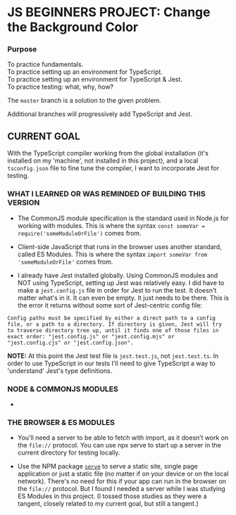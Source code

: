 # JS BEGINNERS PROJECT: Change the Background Color

### Purpose

To practice fundamentals.  
To practice setting up an environment for TypeScript.  
To practice setting up an environment for TypeScript & Jest.  
To practice testing: what, why, how?

The `master` branch is a solution to the given problem.

Additional branches will progressively add TypeScript and Jest.

## CURRENT GOAL

With the TypeScript compiler working from the global installation (it's installed on my 'machine', not installed in this project), and a local `tsconfig.json` file to fine tune the compiler, I want to incorporate Jest for testing.

### WHAT I LEARNED OR WAS REMINDED OF BUILDING THIS VERSION

- The CommonJS module specification is the standard used in Node.js for working with modules. This is where the syntax `const someVar = require('someModuleOrFile')` comes from.

- Client-side JavaScript that runs in the browser uses another standard, called ES Modules. This is where the syntax `import someVar from 'someModuleOrFile'` comes from.

- I already have Jest installed globally. Using CommonJS modules and NOT using TypeScript, setting up Jest was relatively easy. I did have to make a `jest.config.js` file in order for Jest to run the test. It doesn't matter what's in it. It can even be empty. It just needs to be there.
  This is the error it returns without some sort of Jest-centric config file:

```
Config paths must be specified by either a direct path to a config file, or a path to a directory. If directory is given, Jest will try to traverse directory tree up, until it finds one of those files in exact order: "jest.config.js" or "jest.config.mjs" or "jest.config.cjs" or "jest.config.json".
```

**NOTE:** At this point the Jest test file is `jest.test.js`, not `jest.test.ts`. In order to use TypeScript in our tests I'll need to give TypeScript a way to 'understand' Jest's type definitions.

### NODE & COMMONJS MODULES

-

### THE BROWSER & ES MODULES

- You’ll need a server to be able to fetch with import, as it doesn’t work on the `file://` protocol. You can use npx serve to start up a server in the current directory for testing locally.

- Use the NPM package [`serve`](https://www.npmjs.com/package/serve) to serve a static site, single page application or just a static file (no matter if on your device or on the local network). There's no need for this if your app can run in the browser on the `file://` protocol. But I found I needed a server while I was studying ES Modules in this project. (I tossed those studies as they were a tangent, closely related to my current goal, but still a tangent.)
